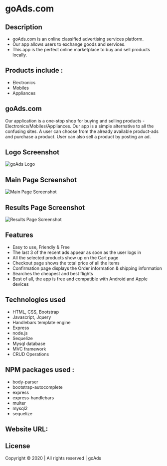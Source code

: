 # goAds.com

## Description
+ goAds.com is an online classified advertising services platform. 
+ Our app allows users to exchange goods and services.
+ This app is the perfect online marketplace to buy and sell products locally.

## Products include :
+ Electronics
+ Mobiles
+ Appliances


## goAds.com
Our application is a one-stop shop for buying and selling products - Electronics/Mobiles/Appliances.
Our app is a simple alternative to all the confusing sites. A user can choose from the already available product-ads and purchase a product.
User can also sell a product by posting an ad.

## Logo Screenshot
![goAds Logo](assets/img/logo/logo_bottom.png)

## Main Page Screenshot
![Main Page Screenshot](assets/website_mainpage.png?raw=true "Title")

## Results Page Screenshot
![Results Page Screenshot](assets/results_page.png?raw=true "Title")

## Features
- Easy to use, Friendly & Free
- The last 3 of the recent ads appear as soon as the user logs in
- All the selected products show up on the Cart page
- Checkout page shows the total price of all the items
- Confirmation page displays the Order information & shipping information
- Searches the cheapest and best flights
- Best of all, the app is free and compatible with Android and Apple devices

## Technologies used
- HTML, CSS, Bootstrap
- Javascript, Jquery
- Handlebars template engine
- Express
- node.js
- Sequelize
- Mysql database
- MVC framework
- CRUD Operations

## NPM packages used :
- body-parser
- bootstrap-autocomplete
- express
- express-handlebars
- multer
- mysql2
- sequelize

## Website URL:

## License
   Copyright © 2020 | All rights reserved | goAds 

